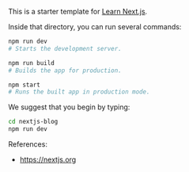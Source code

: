 This is a starter template for [Learn Next.js](https://nextjs.org/learn).

Inside that directory, you can run several commands:

```bash
npm run dev
# Starts the development server.
```

```bash
npm run build
# Builds the app for production.
```

```bash
npm start
# Runs the built app in production mode.
```

We suggest that you begin by typing:

```bash
cd nextjs-blog
npm run dev
```

References:

- https://nextjs.org
